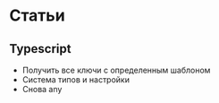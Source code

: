 # Статьи

## Typescript
- Получить все ключи с определенным шаблоном
- Система типов и настройки
- Снова any
